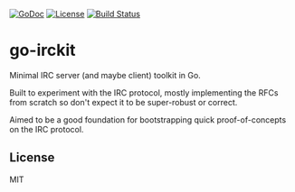 [![GoDoc](https://godoc.org/github.com/shazow/go-irckit?status.svg)](https://godoc.org/github.com/shazow/go-irckit)
[![License](https://img.shields.io/badge/license-MIT-blue.svg)](https://raw.githubusercontent.com/shazow/go-irckit/master/LICENSE)
[![Build Status](https://travis-ci.org/shazow/go-irckit.svg?branch=master)](https://travis-ci.org/shazow/go-irckit)

# go-irckit

Minimal IRC server (and maybe client) toolkit in Go.

Built to experiment with the IRC protocol, mostly implementing the RFCs from scratch so don't expect it to be super-robust or correct.

Aimed to be a good foundation for bootstrapping quick proof-of-concepts on the IRC protocol.


## License

MIT
